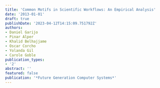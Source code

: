 ```yaml
---
title: 'Common Motifs in Scientific Workflows: An Empirical Analysis'
date: '2013-01-01'
draft: true
publishDate: '2023-04-12T14:15:09.751792Z'
authors:
- Daniel Garijo
- Pinar Alper
- Khalid Belhajjame
- Oscar Corcho
- Yolanda Gil
- Carole Goble
publication_types:
- '2'
abstract: ''
featured: false
publication: '*Future Generation Computer Systems*'
---
```


